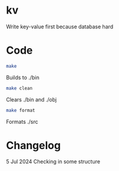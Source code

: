# kv

Write key-value first because database hard

# Code

```bash
make
```

Builds to ./bin

```bash
make clean
```

Clears ./bin and ./obj

```bash
make format
```

Formats ./src

# Changelog

5 Jul 2024 Checking in some structure